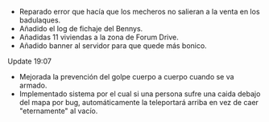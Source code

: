 - Reparado error que hacía que los mecheros no salieran a la venta en los badulaques.
- Añadido el log de fichaje del Bennys. 
- Añadidas 11 viviendas a la zona de Forum Drive.
- Añadido banner al servidor para que quede más bonico.

Update 19:07

- Mejorada la prevención del golpe cuerpo a cuerpo cuando se va armado.
- Implementado sistema por el cual si una persona sufre una caida debajo del mapa por bug, automáticamente la teleportará arriba en vez de caer "eternamente" al vacío.
